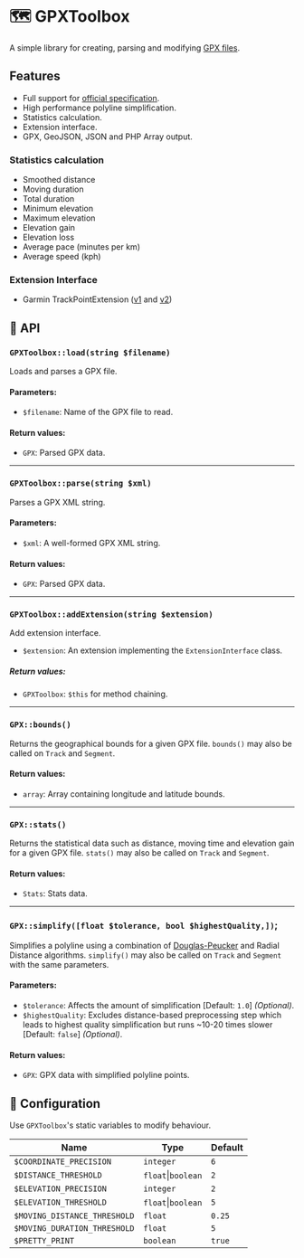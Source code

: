 # 🗺 GPXToolbox

A simple library for creating, parsing and modifying [GPX files](https://en.wikipedia.org/wiki/GPS_Exchange_Format).


## Features

* Full support for [official specification](http://www.topografix.com/GPX/1/1).
* High performance polyline simplification.
* Statistics calculation.
* Extension interface.
* GPX, GeoJSON, JSON and PHP Array output.

### Statistics calculation

* Smoothed distance
* Moving duration
* Total duration
* Minimum elevation
* Maximum elevation
* Elevation gain
* Elevation loss
* Average pace (minutes per km)
* Average speed (kph)

### Extension Interface

* Garmin TrackPointExtension ([v1](https://www8.garmin.com/xmlschemas/TrackPointExtensionv1.xsd) and [v2](https://www8.garmin.com/xmlschemas/TrackPointExtensionv2.xsd))

## 🤖 API

### `GPXToolbox::load(string $filename)`

Loads and parses a GPX file.

####  Parameters:

* `$filename`: Name of the GPX file to read.

#### Return values:

* `GPX`: Parsed GPX data.

<hr>

### `GPXToolbox::parse(string $xml)`

Parses a GPX XML string.

####  Parameters:

* `$xml`: A well-formed GPX XML string.

#### Return values:

* `GPX`: Parsed GPX data.

<hr>

### `GPXToolbox::addExtension(string $extension)`

Add extension interface.

*  `$extension`: An extension implementing the `ExtensionInterface` class.

##### Return values:

* `GPXToolbox`: `$this` for method chaining.

<hr>

### `GPX::bounds()`

Returns the geographical bounds for a given GPX file. `bounds()` may also be called on `Track` and `Segment`.

#### Return values:

* `array`: Array containing longitude and latitude bounds.

<hr>

### `GPX::stats()`

Returns the statistical data such as distance, moving time and elevation gain for a given GPX file. `stats()` may also be called on `Track` and `Segment`.

#### Return values:

* `Stats`: Stats data.

<hr>

### `GPX::simplify([float $tolerance, bool $highestQuality,])`;

Simplifies a polyline using a combination of [Douglas-Peucker](http://en.wikipedia.org/wiki/Ramer-Douglas-Peucker_algorithm) and Radial Distance algorithms. `simplify()` may also be called on `Track` and `Segment` with the same parameters.

####  Parameters:

* `$tolerance`: Affects the amount of simplification [Default: `1.0`] *(Optional)*.
* `$highestQuality`: Excludes distance-based preprocessing step which leads to highest quality simplification but runs ~10-20 times slower [Default: `false`] *(Optional)*.

#### Return values:

* `GPX`: GPX data with simplified polyline points.


## 🔧 Configuration

Use `GPXToolbox`'s static variables to modify behaviour.

| Name                         | Type               | Default |
|------------------------------|--------------------|---------|
| `$COORDINATE_PRECISION`      | `integer`          | `6`     |
| `$DISTANCE_THRESHOLD`        | `float`\|`boolean` | `2`     |
| `$ELEVATION_PRECISION`       | `integer`          | `2`     |
| `$ELEVATION_THRESHOLD`       | `float`\|`boolean` | `5`     |
| `$MOVING_DISTANCE_THRESHOLD` | `float`            | `0.25`  |
| `$MOVING_DURATION_THRESHOLD` | `float`            | `5`     |
| `$PRETTY_PRINT`              | `boolean`          | `true`  |
